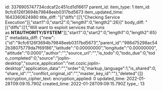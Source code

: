 id: 3376905747734cdcaf2c451cd1d16617
parent_id: 
item_type: 1
item_id: 9cfc6126f3694b79848eeb0317bd5673
item_updated_time: 1643360624980
title_diff: "[{\"diffs\":[[1,\"Checking Service Execution\"]],\"start1\":0,\"start2\":0,\"length1\":0,\"length2\":26}]"
body_diff: "[{\"diffs\":[[1,\"Will want to exploit services that runs as **NTAUTHORITY/SYSTEM**\"]],\"start1\":0,\"start2\":0,\"length1\":0,\"length2\":65}]"
metadata_diff: {"new":{"id":"9cfc6126f3694b79848eeb0317bd5673","parent_id":"986d75298ac542b38075779da7f69186","latitude":"0.00000000","longitude":"0.00000000","altitude":"0.0000","author":"","source_url":"","is_todo":0,"todo_due":0,"todo_completed":0,"source":"joplin-desktop","source_application":"net.cozic.joplin-desktop","application_data":"","order":0,"markup_language":1,"is_shared":0,"share_id":"","conflict_original_id":"","master_key_id":""},"deleted":[]}
encryption_cipher_text: 
encryption_applied: 0
updated_time: 2022-01-28T09:09:15.790Z
created_time: 2022-01-28T09:09:15.790Z
type_: 13